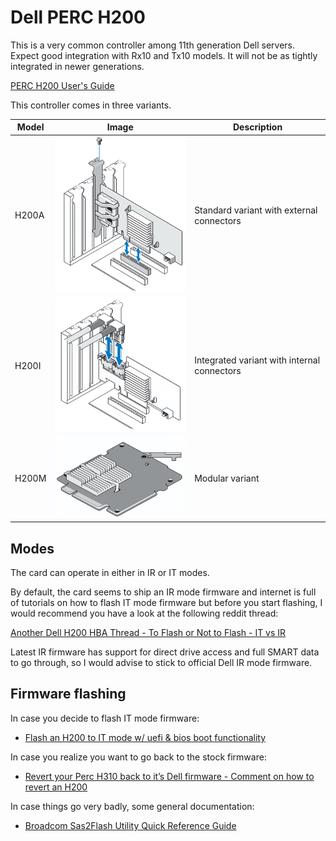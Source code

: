# Dell PERC H200

This is a very common controller among 11th generation Dell servers. Expect good integration with Rx10 and Tx10 models. It will not be as tightly integrated in newer generations.

[PERC H200 User's Guide](https://dl.dell.com/manuals/all-products/esuprt_ser_stor_net/esuprt_dell_adapters/poweredge-rc-h200_user's%20guide_en-us.pdf)

This controller comes in three variants.

| Model | Image                                 | Description                                   |
|-------|---------------------------------------|-----------------------------------------------|
| H200A | ![PERC H200A](Dell_PERC_H200A.png)    | Standard variant with external connectors     |
| H200I | ![PERC H200I](Dell_PERC_H200I.png)    | Integrated variant with internal connectors   |
| H200M | ![PERC H200M](Dell_PERC_H200M.png)    | Modular variant                               |


## Modes

The card can operate in either in IR or IT modes.

By default, the card seems to ship an IR mode firmware and internet is full of tutorials on how to flash IT mode firmware but before you start flashing, I would recommend you have a look at the following reddit thread:

[Another Dell H200 HBA Thread - To Flash or Not to Flash - IT vs IR](https://www.reddit.com/r/homelab/comments/a4nx6u/another_dell_h200_hba_thread_to_flash_or_not_to/)

Latest IR firmware has support for direct drive access and full SMART data to go through, so I would advise to stick to official Dell IR mode firmware.


## Firmware flashing

In case you decide to flash IT mode firmware:
* [Flash an H200 to IT mode w/ uefi & bios boot functionality](https://www.reddit.com/r/homelab/comments/8cjdz7/tutorial_flash_an_h200_to_it_mode_w_uefi_bios/)

In case you realize you want to go back to the stock firmware:
* [Revert your Perc H310 back to it’s Dell firmware - Comment on how to revert an H200](https://techmattr.wordpress.com/2014/06/13/revert-your-perc-h310-back-to-its-dell-firmware/comment-page-1/#comment-17249)

In case things go very badly, some general documentation:
* [Broadcom Sas2Flash Utility Quick Reference Guide](https://docs.broadcom.com/doc/12353205)

